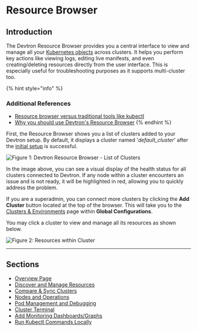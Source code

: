 # Resource Browser

## Introduction

The Devtron Resource Browser provides you a central interface to view and manage all your [Kubernetes objects](../../reference/glossary.md#objects) across clusters.  It helps you perform key actions like viewing logs, editing live manifests, and even creating/deleting resources directly from the user interface. This is especially useful for troubleshooting purposes as it supports multi-cluster too.

{% hint style="info" %}
### Additional References
* [Resource browser versus traditional tools like kubectl](https://devtron.ai/blog/managing-kubernetes-resources-across-multiple-clusters)
* [Why you should use Devtron's Resource Browser](https://devtron.ai/blog/what-is-the-kubernetes-resource-browser-in-devtron)
{% endhint %}

First, the Resource Browser shows you a list of clusters added to your Devtron setup. By default, it displays a cluster named '*default_cluster*' after the [initial setup](../../setup/install/install-devtron.md) is successful.

![Figure 1: Devtron Resource Browser - List of Clusters](https://devtron-public-asset.s3.us-east-2.amazonaws.com/images/kubernetes-resource-browser/resource-browser-new.jpg)

In the image above, you can see a visual display of the health status for all clusters connected to Devtron. If any node within a cluster encounters an issue and is not ready, it will be highlighted in red, allowing you to quickly address the problem.

If you are a superadmin, you can connect more clusters by clicking the **Add Cluster** button located at the top of the browser. This will take you to the [Clusters & Environments](../global-configurations/cluster-and-environments.md) page within **Global Configurations**.

You may click a cluster to view and manage all its resources as shown below.

![Figure 2: Resources within Cluster](https://devtron-public-asset.s3.us-east-2.amazonaws.com/images/kubernetes-resource-browser/cluster-resources.jpg)

---

## Sections

* [Overview Page](overview.md)
* [Discover and Manage Resources](manage-resources.md)
* [Compare & Sync Clusters](compare-and-sync.md)
* [Nodes and Operations](nodes.md)
* [Pod Management and Debugging](pods.md)
* [Cluster Terminal](cluster-terminal.md)
* [Add Monitoring Dashboards/Graphs](monitoring-graphs.md)
* [Run Kubectl Commands Locally](kubectl-local.md)

